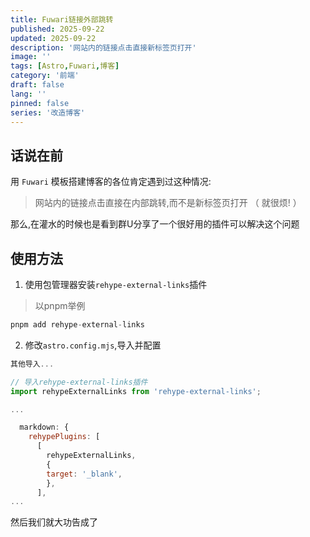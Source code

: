 ```yaml
---
title: Fuwari链接外部跳转
published: 2025-09-22
updated: 2025-09-22
description: '网站内的链接点击直接新标签页打开'
image: ''
tags: [Astro,Fuwari,博客]
category: '前端'
draft: false 
lang: ''
pinned: false
series: '改造博客'
---
```


## 话说在前

用 `Fuwari` 模板搭建博客的各位肯定遇到过这种情况:

> 网站内的链接点击直接在内部跳转,而不是新标签页打开 （ 就很烦! ）

那么,在灌水的时候也是看到群U分享了一个很好用的插件可以解决这个问题

## 使用方法

1. 使用包管理器安装`rehype-external-links`插件

> 以pnpm举例

```js title="rehype-external-links"
pnpm add rehype-external-links
```

2. 修改`astro.config.mjs`,导入并配置

```js title="astro.config.mjs"
其他导入...

// 导入rehype-external-links插件
import rehypeExternalLinks from 'rehype-external-links';

...

  markdown: {
    rehypePlugins: [
      [
        rehypeExternalLinks,
        {
        target: '_blank',
        },
      ],
...
```

然后我们就大功告成了